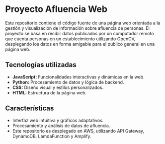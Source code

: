 # Proyecto Afluencia Web

Este repositorio contiene el código fuente de una página web orientada a la gestión y visualización de información sobre afluencia de personas. El proyecto se basa en recibir datos publicados por un computador remoto que cuenta personas en un establecimiento utilizando OpenCV, desplegando los datos en forma amigable para el publico general en una página web.

## Tecnologías utilizadas

- **JavaScript:** Funcionalidades interactivas y dinámicas en la web.
- **Python:** Procesamiento de datos y lógica de backend.
- **CSS:** Diseño visual y estilos personalizados.
- **HTML:** Estructura de la página web.

## Características

- Interfaz web intuitiva y gráficos adaptativos.
- Procesamiento y análisis de datos de afluencia.
- Este repositorio es desplegado en AWS, utilizando API Gateway, DynamoDB, LamdaFunction y Amplify.
